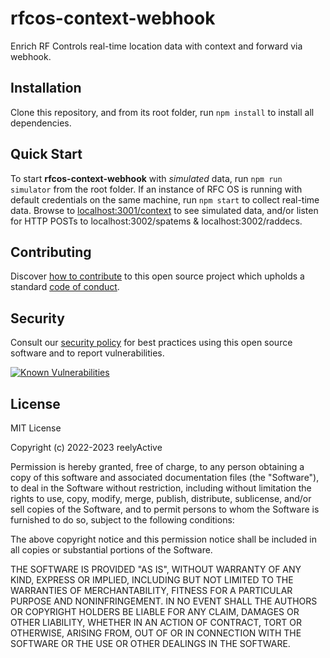 rfcos-context-webhook
=====================

Enrich RF Controls real-time location data with context and forward via webhook.


Installation
------------

Clone this repository, and from its root folder, run `npm install` to install all dependencies.


Quick Start
-----------

To start __rfcos-context-webhook__ with _simulated_ data, run `npm run simulator` from the root folder.  If an instance of RFC OS is running with default credentials on the same machine, run `npm start` to collect real-time data.   Browse to [localhost:3001/context](http://localhost:3001/context) to see simulated data, and/or listen for HTTP POSTs to localhost:3002/spatems & localhost:3002/raddecs.


Contributing
------------

Discover [how to contribute](CONTRIBUTING.md) to this open source project which upholds a standard [code of conduct](CODE_OF_CONDUCT.md).


Security
--------

Consult our [security policy](SECURITY.md) for best practices using this open source software and to report vulnerabilities.

[![Known Vulnerabilities](https://snyk.io/test/github/reelyactive/rfcos-context-webhook/badge.svg)](https://snyk.io/test/github/reelyactive/rfcos-context-webhook)


License
-------

MIT License

Copyright (c) 2022-2023 reelyActive

Permission is hereby granted, free of charge, to any person obtaining a copy of this software and associated documentation files (the "Software"), to deal in the Software without restriction, including without limitation the rights to use, copy, modify, merge, publish, distribute, sublicense, and/or sell copies of the Software, and to permit persons to whom the Software is furnished to do so, subject to the following conditions:

The above copyright notice and this permission notice shall be included in all copies or substantial portions of the Software.

THE SOFTWARE IS PROVIDED "AS IS", WITHOUT WARRANTY OF ANY KIND, EXPRESS OR 
IMPLIED, INCLUDING BUT NOT LIMITED TO THE WARRANTIES OF MERCHANTABILITY, 
FITNESS FOR A PARTICULAR PURPOSE AND NONINFRINGEMENT. IN NO EVENT SHALL THE 
AUTHORS OR COPYRIGHT HOLDERS BE LIABLE FOR ANY CLAIM, DAMAGES OR OTHER 
LIABILITY, WHETHER IN AN ACTION OF CONTRACT, TORT OR OTHERWISE, ARISING FROM, 
OUT OF OR IN CONNECTION WITH THE SOFTWARE OR THE USE OR OTHER DEALINGS IN 
THE SOFTWARE.
